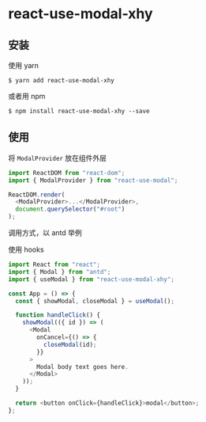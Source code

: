 # react-use-modal-xhy

## 安装

使用 yarn

```
$ yarn add react-use-modal-xhy
```

或者用 npm

```
$ npm install react-use-modal-xhy --save
```

## 使用

将 `ModalProvider` 放在组件外层

```js
import ReactDOM from "react-dom";
import { ModalProvider } from "react-use-modal";

ReactDOM.render(
  <ModalProvider>...</ModalProvider>,
  document.querySelector("#root")
);
```

调用方式，以 antd 举例

使用 hooks

```js
import React from "react";
import { Modal } from "antd";
import { useModal } from "react-use-modal-xhy";

const App = () => {
  const { showModal, closeModal } = useModal();

  function handleClick() {
    showModal(({ id }) => (
      <Modal
        onCancel={() => {
          closeModal(id);
        }}
      >
        Modal body text goes here.
      </Modal>
    ));
  }

  return <button onClick={handleClick}>modal</button>;
};
```